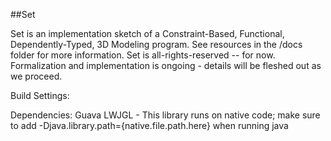 ##Set


Set is an implementation sketch of a Constraint-Based, Functional, Dependently-Typed, 3D Modeling program. See resources in the /docs folder for more information. Set is all-rights-reserved -- for now. Formalization and implementation is ongoing - details will be fleshed out as we proceed.



Build Settings:

Dependencies:
    Guava
    LWJGL - This library runs on native code; make sure to add -Djava.library.path={native.file.path.here} when running java

